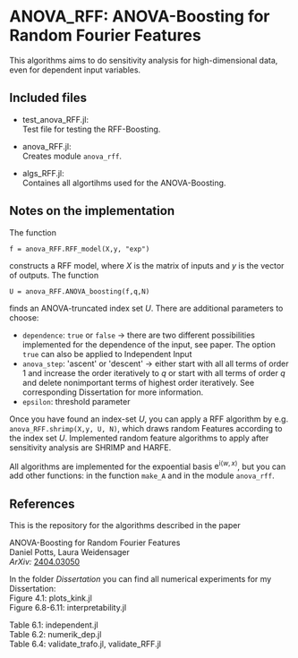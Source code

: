 # ANOVA_RFF: ANOVA-Boosting for Random Fourier Features
This algorithms aims to do sensitivity analysis for high-dimensional data, even for dependent input variables. 

## Included files

- test_anova_RFF.jl:<br>
Test file for testing the RFF-Boosting.

- anova_RFF.jl:<br>
Creates module `anova_rff`.

- algs_RFF.jl:<br>
Containes all algortihms used for the ANOVA-Boosting. 


## Notes on the implementation
The function 
```
f = anova_RFF.RFF_model(X,y, "exp")
```
constructs a RFF model, where $X$ is the matrix of inputs and $y$ is the vector of outputs. 
The function 
```
U = anova_RFF.ANOVA_boosting(f,q,N)
```
 finds an ANOVA-truncated index set $U$. There are additional parameters to choose:
- `dependence`: `true` or `false` $\rightarrow$ there are two different possibilities implemented for the dependence of the input, see paper. The option `true` can also be applied to Independent Input
- `anova_step`: 'ascent' or 'descent' $\rightarrow$ either start with all all terms of order $1$ and increase the order iteratively to $q$ or start with all terms of order $q$ and delete nonimportant terms of highest order iteratively. See corresponding Dissertation for more information.   
- `epsilon`: threshold parameter
 
Once you have found an index-set $U$, you can apply a RFF algorithm by e.g. `anova_RFF.shrimp(X,y, U, N)`, which draws random Features according to the index set $U$. Implemented random feature algorithms to apply after sensitivity analysis are SHRIMP and HARFE.



All algorithms are implemented for the expoential basis $\mathrm e ^{\mathrm{i} \langle w, x \rangle}$, but you can add other functions: in the function `make_A` and in the module `anova_rff`.


## References

This is the repository for the algorithms described in the paper

ANOVA-Boosting for Random Fourier Features<br>
Daniel Potts, Laura Weidensager<br>
*ArXiv:* [2404.03050](https://arxiv.org/abs/2404.03050)



In the folder *Dissertation* you can find all numerical experiments for my Dissertation:<br>
Figure 4.1: plots_kink.jl<br>
Figure 6.8-6.11: interpretability.jl<br>


Table 6.1: independent.jl<br>
Table 6.2: numerik_dep.jl<br>
Table 6.4: validate_trafo.jl, validate_RFF.jl












